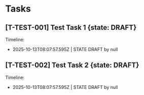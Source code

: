 # Tasks

## [T-TEST-001] Test Task 1 {state: DRAFT}

Timeline:
- 2025-10-13T08:07:57.595Z | STATE DRAFT by null

## [T-TEST-002] Test Task 2 {state: DRAFT}

Timeline:
- 2025-10-13T08:07:57.595Z | STATE DRAFT by null


